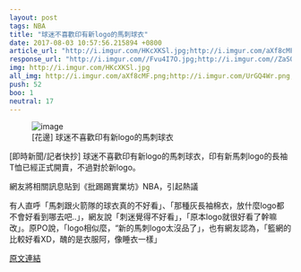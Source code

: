 ```yaml
---
layout: post
tags: NBA
title: "球迷不喜歡印有新logo的馬刺球衣"
date: 2017-08-03 10:57:56.215894 +0800
article_url: "http://i.imgur.com/HKcXKSl.jpg;http://i.imgur.com/aXf8cMF.png;http://i.imgur.com/UrGQ4Wr.png;http://i.imgur.com/VgenGyO.png;https://bbs.hupu.com/19812524.html"
response_url: "http://i.imgur.com//Fvu4I7O.jpg;http://i.imgur.com//ZaSQzuY.jpg"
img: http://i.imgur.com/HKcXKSl.jpg
all_img: http://i.imgur.com/aXf8cMF.png;http://i.imgur.com/UrGQ4Wr.png;http://i.imgur.com/VgenGyO.png;http://i.imgur.com//Fvu4I7O.jpg;http://i.imgur.com//ZaSQzuY.jpg
push: 52
boo: 1
neutral: 17
---
```


<figure>
<img src="http://i.imgur.com/HKcXKSl.jpg" alt="image">
<figcaption>
[花邊] 球迷不喜歡印有新logo的馬刺球衣
</figcaption>
</figure>



[即時新聞/記者快抄] 球迷不喜歡印有新logo的馬刺球衣，印有新馬刺logo的長袖T恤已經正式開賣，不過對於新logo。

網友將相關訊息貼到《批踢踢實業坊》NBA，引起熱議

有人直呼「馬刺跟火箭隊的球衣真的不好看」、「那種灰長袖棉衣，放什麼logo都不會好看到哪去吧..」，網友說「刺迷覺得不好看」，「原本logo就很好看了幹嘛改」。原PO說，「logo相似麼，“新的馬刺logo太沒品了」，也有網友認為，「籃網的比較好看XD，醜的是衣服阿，像睡衣一樣」

<a href = "https://www.ptt.cc/bbs/NBA/M.1501036850.A.A84.html">原文連結</a>

